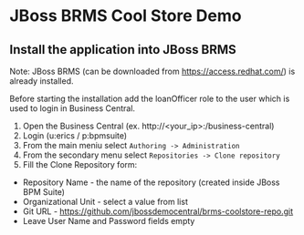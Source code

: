 JBoss BRMS Cool Store Demo
==========================

Install the application into JBoss BRMS
---------------------------------------

Note: JBoss BRMS (can be downloaded from https://access.redhat.com/) is already installed.

Before starting the installation add the loanOfficer role to the user which is used to login in Business Central.

1. Open the Business Central (ex. http://<your_ip>:<port>/business-central)
2. Login (u:erics / p:bpmsuite)
3. From the main meniu select `Authoring -> Administration`
4. From the secondary menu select `Repositories -> Clone repository`
5. Fill the Clone Repository form:
  - Repository Name - the name of the repository (created inside JBoss BPM Suite)
  - Organizational Unit - select a value from list
  - Git URL - https://github.com/jbossdemocentral/brms-coolstore-repo.git 
  - Leave User Name and Password fields empty

